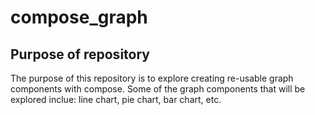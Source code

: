 # compose_graph

## Purpose of repository
The purpose of this repository is to explore creating re-usable graph components with compose. Some of the graph components that will be explored inclue: line chart, pie chart, bar chart, etc.
